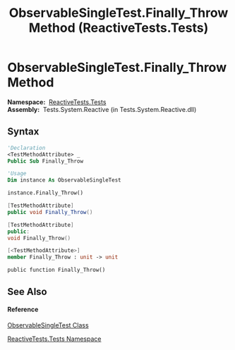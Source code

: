 ﻿---
title: ObservableSingleTest.Finally_Throw Method  (ReactiveTests.Tests)
TOCTitle: Finally_Throw Method
ms:assetid: M:ReactiveTests.Tests.ObservableSingleTest.Finally_Throw
ms:mtpsurl: https://msdn.microsoft.com/en-us/library/reactivetests.tests.observablesingletest.finally_throw(v=VS.103)
ms:contentKeyID: 36620763
ms.date: 06/28/2011
mtps_version: v=VS.103
f1_keywords:
- ReactiveTests.Tests.ObservableSingleTest.Finally_Throw
dev_langs:
- CSharp
- JScript
- VB
- FSharp
- c++
---

# ObservableSingleTest.Finally\_Throw Method

**Namespace:**  [ReactiveTests.Tests](hh289046\(v=vs.103\).md)  
**Assembly:**  Tests.System.Reactive (in Tests.System.Reactive.dll)

## Syntax

``` vb
'Declaration
<TestMethodAttribute> _
Public Sub Finally_Throw
```

``` vb
'Usage
Dim instance As ObservableSingleTest

instance.Finally_Throw()
```

``` csharp
[TestMethodAttribute]
public void Finally_Throw()
```

``` c++
[TestMethodAttribute]
public:
void Finally_Throw()
```

``` fsharp
[<TestMethodAttribute>]
member Finally_Throw : unit -> unit 
```

``` jscript
public function Finally_Throw()
```

## See Also

#### Reference

[ObservableSingleTest Class](hh315143\(v=vs.103\).md)

[ReactiveTests.Tests Namespace](hh289046\(v=vs.103\).md)

